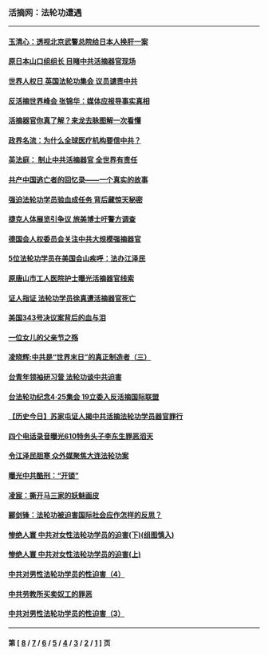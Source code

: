 ### 活摘网：法轮功遭遇
---
#### [玉清心：透视北京武警总院给日本人换肝一案](../../pages/nf5881/n13771978.md?11040430) 
#### [原日本山口组组长 目睹中共活摘器官现场](../../pages/nf5881/n13767360.md?11040430) 
#### [世界人权日 英国法轮功集会 议员谴责中共](../../pages/nf5881/n13431763.md?11040430) 
#### [反活摘世界峰会 张锦华：媒体应报导事实真相](../../pages/nf5881/n13278502.md?11040430) 
#### [活摘器官你真了解？来龙去脉图解一次看懂](../../pages/nf5881/n13013820.md?11040430) 
#### [政界名流：为什么全球医疗机构要信中共？](../../pages/nf5881/n11945479.md?11040430) 
#### [英法庭： 制止中共活摘器官 全世界有责任](../../pages/nf5881/n11330691.md?11040430) 
#### [共产中国逃亡者的回忆录——一个真实的故事](../../pages/nf5881/n10918649.md?11040430) 
#### [强迫法轮功学员验血成任务 背后藏惊天秘密](../../pages/nf5881/n4252384.md?11040430) 
#### [捷克人体展览引争议 旅美博士吁警方调查](../../pages/nf5881/n9429187.md?11040430) 
#### [德国会人权委员会关注中共大规模强摘器官](../../pages/nf5881/n8418950.md?11040430) 
#### [5位法轮功学员在美国会山疾呼：法办江泽民](../../pages/nf5881/n8101519.md?11040430) 
#### [原唐山市工人医院护士曝光活摘器官线索](../../pages/nf5881/n8076384.md?11040430) 
#### [证人指证 法轮功学员徐真遭活摘器官死亡](../../pages/nf5881/n8042467.md?11040430) 
#### [美国343号决议案背后的血与泪](../../pages/nf5881/n8020684.md?11040430) 
#### [一位女儿的父亲节之殇](../../pages/nf5881/n8014122.md?11040430) 
#### [凌晓辉:中共是“世界末日”的真正制造者（三）](../../pages/nf5881/n4210333.md?11040430) 
#### [台青年领袖研习营 法轮功谈中共迫害](../../pages/nf5881/n4141857.md?11040430) 
#### [台法轮功纪念4‧25集会 19立委入反活摘国际联盟](../../pages/nf5881/n4141821.md?11040430) 
#### [【历史今日】苏家屯证人揭中共活摘法轮功学员器官罪行](../../pages/nf5881/n4135912.md?11040430) 
#### [四个电话录音曝光610特务头子李东生罪恶滔天](../../pages/nf5881/n4040060.md?11040430) 
#### [令江泽民胆寒 众外媒聚焦大连法轮功案](../../pages/nf5881/n3932671.md?11040430) 
#### [曝光中共酷刑：“开锁”](../../pages/nf5881/n3889373.md?11040430) 
#### [凌宸：撕开马三家的妖魅画皮](../../pages/nf5881/n3849369.md?11040430) 
#### [郦剑锋：法轮功被迫害国际社会应作怎样的反思？](../../pages/nf5881/n3824560.md?11040430) 
#### [惨绝人寰 中共对女性法轮功学员的迫害(下)(组图慎入)](../../pages/nf5881/n3816285.md?11040430) 
#### [惨绝人寰 中共对女性法轮功学员的迫害(上)](../../pages/nf5881/n3815374.md?11040430) 
#### [中共对男性法轮功学员的性迫害（4）](../../pages/nf5881/n3769144.md?11040430) 
#### [中共劳教所买卖奴工的罪恶](../../pages/nf5881/n3769378.md?11040430) 
#### [中共对男性法轮功学员的性迫害（3）](../../pages/nf5881/n3768231.md?11040430) 

---
#### 第 [ [8](./8.md?11040430) / [7](./7.md?11040430) / [6](./6.md?11040430) / [5](./5.md?11040430) / [4](./4.md?11040430) / [3](./3.md?11040430) / [2](./2.md?11040430) / [1](./1.md?11040430) ] 页
